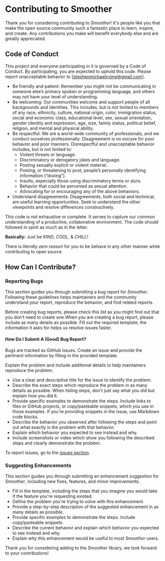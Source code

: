 # Contributing to Smoother

Thank you for considering contributing to _Smoother_! It's people like you that
make the open source community such a fantastic place to learn, inspire, and
create. Any contributions you make will benefit everybody else and are greatly
appreciated.

## Code of Conduct

This project and everyone participating in it is governed by a Code of Conduct.
By participating, you are expected to uphold this code. Please report unacceptable
behavior to [stephenmichaelirving@gmail.com].

- Be friendly and patient: Remember you might not be communicating in someone
  else’s primary spoken or programming language, and others may not have your
  level of understanding.
- Be welcoming: Our communities welcome and support people of all backgrounds
  and identities. This includes, but is not limited to members of any race,
  ethnicity, culture, national origin, color, immigration status, social and
  economic class, educational level, sex, sexual orientation, gender identity
  and expression, age, size, family status, political belief, religion, and
  mental and physical ability.
- Be respectful: We are a world-wide community of professionals, and we conduct
  ourselves professionally. Disagreement is no excuse for poor behavior and poor
  manners. Disrespectful and unacceptable behavior includes, but is not limited to:
  - Violent threats or language.
  - Discriminatory or derogatory jokes and language.
  - Posting sexually explicit or violent material.
  - Posting, or threatening to post, people’s personally identifying information (“doxing”).
  - Insults, especially those using discriminatory terms or slurs.
  - Behavior that could be perceived as sexual attention.
  - Advocating for or encouraging any of the above behaviors.
- Understand disagreements: Disagreements, both social and technical, are useful
  learning opportunities. Seek to understand the other viewpoints and resolve
  differences constructively.

This code is not exhaustive or complete. It serves to capture our common
understanding of a productive, collaborative environment. The code should
followed in spirit as much as in the letter.

**Basically:** Just be _KIND_, _COOL_, &amp; _CHILL_!

There is _literally zero reason_ for you to be behave in any other manner while
contributing to open source.

## How Can I Contribute?

### Reporting Bugs

This section guides you through submitting a bug report for _Smoother_.
Following these guidelines helps maintainers and the community understand your
report, reproduce the behavior, and find related reports.

Before creating bug reports, please check this list as you might find out that
you don't need to create one.When you are creating a bug report, please include
as many details as possible. Fill out the required template, the information it
asks for helps us resolve issues faster.

#### How Do I Submit A (Good) Bug Report?

Bugs are tracked as GitHub issues. Create an issue and provide the pertinent
information by filling in the provided template.

Explain the problem and include additional details to help maintainers reproduce the problem:

- Use a clear and descriptive title for the issue to identify the problem.
- Describe the exact steps which reproduce the problem in as many details as
  possible. When listing steps, don't just say what you did but explain how you
  did it.
- Provide specific examples to demonstrate the steps. Include links to files or
  GitHub projects, or copy/pasteable snippets, which you use in those examples.
  If you're providing snippets in the issue, use Markdown code blocks.
- Describe the behavior you observed after following the steps and point out
  what exactly is the problem with that behavior.
- Explain which behavior you expected to see instead and why.
- Include screenshots or video which show you following the described steps and
  clearly demonstrate the problem.

To report issues, go to the [issues section](https://github.com/stephenmirving/smthr/issues).

### Suggesting Enhancements

This section guides you through submitting an enhancement suggestion for
_Smoother_, including new fixes, features, and minor improvements.

- Fill in the template, including the steps that you imagine you would take if
  the feature you're requesting existed.
- Define the problem you're trying to solve with this enhancement.
- Provide a step-by-step description of the suggested enhancement in as many
  details as possible.
- Provide specific examples to demonstrate the steps. Include copy/pasteable
  snippets.
- Describe the current behavior and explain which behavior you expected to see
  instead and why.
- Explain why this enhancement would be useful to most _Smoother_ users.

Thank you for considering adding to the _Smoother_ library, we look forward to
your contributions!

